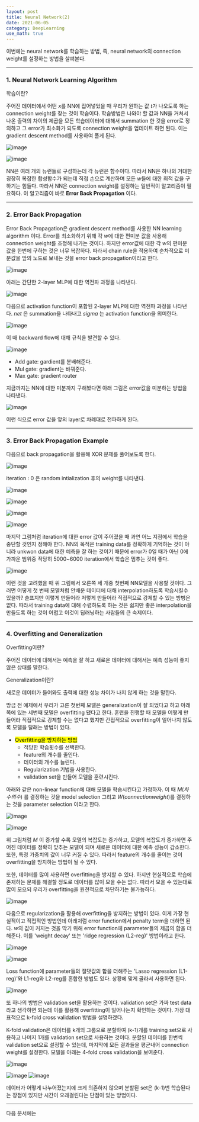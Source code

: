 ```yaml
---
layout: post
title: Neural Network(2)
date: 2021-06-05
category: DeepLearning
use_math: true
---
```


이번에는 neural network를 학습하는 방법, 즉, neural network의 connection weight를 설정하는 방법을 살펴본다. 

---

### 1. Neural Network Learning Algorithm

학습이란? 

주어진 데이터에서 어떤 $x$를 NN에 집어넣었을 때 우리가 원하는 값 $t$가 나오도록 하는 connection weight를 찾는 것이 학습이다. 학습방법은 나와야 할 값과 NN을 거쳐서 나온 출력의 차이의 제곱을 모든 학습데이터에 대해서 summation 한 것을 error로 정의하고 그 error가 최소화가 되도록 connection weight을 업데이트 하면 된다. 이는 gradient descent method를 사용하여 풀게 된다.

![image](https://user-images.githubusercontent.com/61526722/120887237-a3914780-c62c-11eb-8e4e-5b9e805ad445.png)

![image](https://user-images.githubusercontent.com/61526722/120887250-adb34600-c62c-11eb-9331-27344f853cbb.png)

NN은 여러 개의 뉴런들로 구성하는데 각 뉴런은 함수이다. 따라서 NN은 하나의 거대한 굉장히 복잡한 합성함수가 되는데 직접 손으로 계산하며 모든 $w$들에 대한 최적 값을 구하기는 힘들다. 따라서 NN은 connection weight를 설정하는 일반적이 알고리즘이 필요하다. 이 알고리즘이 바로 **Error Back Propagation** 이다. 

---

### 2. Error Back Propagation

Error Back Propagation은 gradient descent method를 사용한 NN learning algorithm 이다. Error를 최소화하기 위해 각 $w$에 대한 편미분 값을 사용해 connection weight를 조정해 나가는 것이다. 하지만 error값에 대한 각 $w$의 편미분 값을 한번에 구하는 것은 너무 복잡하다. 따라서 chain rule을 적용하여 순차적으로 미분값을 앞의 노드로 보내는 것을 error back propagation이라고 한다.

![image](https://user-images.githubusercontent.com/61526722/120887843-1b14a600-c630-11eb-94c8-1079e29018dc.png)

아래는 간단한 2-layer MLP에 대한 역전파 과정을 나타낸다.

![image](https://user-images.githubusercontent.com/61526722/120888077-611e3980-c631-11eb-87dd-747434770945.png)

다음으로 activation function이 포함된 2-layer MLP에 대한 역전파 과정을 나타낸다. _net_ 은 summation을 나타내고 $sigma$ 는 activation function을 의미한다.

![image](https://user-images.githubusercontent.com/61526722/120887972-e1906a80-c630-11eb-89ec-2b42cb5c23c5.png)

이 때 backward flow에 대해 규칙을 발견할 수 있다.

![image](https://user-images.githubusercontent.com/61526722/120888030-1997ad80-c631-11eb-9ae6-cd6ea0e7f585.png)

- Add gate: gardient를 분배해준다.
- Mul gate: gradient는 바꿔준다.
- Max gate: gradient router

지금까지는 NN에 대한 미분까지 구해봤다면 아래 그림은 error값을 미분하는 방법을 나타낸다.  

![image](https://user-images.githubusercontent.com/61526722/120888131-ae9aa680-c631-11eb-9466-05bfb87a53b4.png)

이런 식으로 error 값을 앞의 layer로 차례대로 전파하게 된다.

---

### 3. Error Back Propagation Example

다음으로 back propagation을 활용해 XOR 문제를 풀어보도록 한다.

![image](https://user-images.githubusercontent.com/61526722/120890454-b6f8de80-c63d-11eb-930c-27f03b316bb3.png)

iteration : 0 은 random intialization 후의 weight를 나타낸다.

![image](https://user-images.githubusercontent.com/61526722/120890497-02ab8800-c63e-11eb-9f28-011e1d65937e.png)

![image](https://user-images.githubusercontent.com/61526722/120890541-57e79980-c63e-11eb-80e3-eafaff78e454.png)

![image](https://user-images.githubusercontent.com/61526722/120890593-ca587980-c63e-11eb-8c5b-7acd5141cf86.png)

![image](https://user-images.githubusercontent.com/61526722/120890633-10add880-c63f-11eb-8ba6-4e884a207ab1.png)

마지막 그림처럼 iteration에 대한 error 값이 주어졌을 때 과연 어느 지점에서 학습을 중단할 것인지 정해야 한다. NN의 목적은 training data를 정확하게 기억하는 것이 아니라 unkwon data에 대한 예측을 잘 하는 것이기 때문에 error가 0일 때가 아닌 0에 가까운 범위중 적당히 5000~6000 iteration에서 학습은 멈추는 것이 좋다. 

![image](https://user-images.githubusercontent.com/61526722/120890893-92eacc80-c640-11eb-98da-e4c36fe88548.png)

이런 것을 고려했을 때 위 그림에서 오른쪽 세 개중 첫번째 NN모델을 사용할 것이다. 그러면 어떻게 첫 번째 모델처럼 안배운 데이터에 대해 interpolation하도록 학습시킬수 있을까? 슬프지만 이렇게 만들어라 저렇게 만들어라 직접적으로 강제할 수 있는 방벙은 없다. 따라서 training data에 대해 수렴하도록 하는 것은 쉽지만 좋은 interpolation을 만들도록 하는 것이 어렵고 이것이 딥러닝하는 사람들의 큰 숙제이다.

---

### 4. Overfitting and Generalization

Overfitting이란?

주어진 데이터에 대해서는 예측을 잘 하고 새로운 데이터에 대해서는 예측 성능이 좋지 않은 상태를 말한다.

Generalization이란?

새로운 데이터가 들어와도 출력에 대한 성능 차이가 나지 않게 하는 것을 말한다. 

방금 전 예제에서 우리가 고른 첫번째 모델은 generalization이 잘 되었다고 하고 아래쪽에 있는 세번째 모델은 overfitting 됐다고 한다. 훈련을 진행할 때 모델을 어떻게 만들어라 직접적으로 강제할 수는 없다고 했지만 간접적으로 overfitting이 일어나지 않도록 모델을 달래는 방법이 있다.

+ <mark>Overfitting을 방지하는 방법</mark>
  - 적당한 학습횟수를 선택한다. 
  - feature의 개수를 줄인다.
  - 데이터의 개수를 늘린다.
  - Regularization 기법을 사용한다.
  - validation set을 만들어 모델을 훈련시킨다.

아래와 같은 non-linear function에 대해 모델을 학습시킨다고 가정하자. 이 때 $M(차수의 수)$ 를 결정하는 것을 model selection 그리고 $W(connection weight)$를 결정하는 것을 parameter selection 이라고 한다.

![image](https://user-images.githubusercontent.com/61526722/120891412-7dc36d00-c643-11eb-8f8e-10179013d61a.png)

![image](https://user-images.githubusercontent.com/61526722/120891604-72247600-c644-11eb-8fbd-35760cd46ed4.png)

위 그림처럼 $M$ 이 증가할 수록 모델의 복잡도는 증가하고, 모델의 복잡도가 증가하면 주어진 데이터를 정확히 맞추는 모델이 되며 새로운 데이터에 대한 예측 성능이 감소한다. 또한, 특정 가중치의 값이 너무 커질 수 있다. 따라서 feature의 개수를 줄이는 것이 overfitting을 방지하는 방법이 될 수 있다.


또한, 데이터를 많이 사용하면 overfitting을 방지할 수 있다. 하지만 현실적으로 학습에 존재하는 문제를 해결할 정도로 데이터를 많이 모을 수는 없다. 따라서 모을 수 있는대로 많이 모으되 우리가 overfitting을 원천적으로 차단하기는 불가능하다.

![image](https://user-images.githubusercontent.com/61526722/120891628-92543500-c644-11eb-86bc-b587c5fdf725.png)

다음으로 regularization을 활용해 overfitting을 방지하는 방법이 있다. 이게 가장 현실적이고 직접적인 방법인데 아래처럼 error function에서 penalty term을 더하면 된다. $w$의 값이 커지는 것을 막기 위해 error function에 parameter들의 제곱의 합을 더해준다. 이를 'weight decay' 또는 'ridge regression (L2-reg)' 방법이라고 한다.

![image](https://user-images.githubusercontent.com/61526722/120891870-ddbb1300-c645-11eb-9eb6-e559ad4a2223.png)

![image](https://user-images.githubusercontent.com/61526722/120892029-0394e780-c647-11eb-8295-a27864258cf9.png)

 Loss function에 parameter들의 절댓값의 합을 더해주는 'Lasso regression (L1-reg)'와 L1-reg와 L2-reg를 혼합한 방법도 있다. 상황에 맞게 골라서 사용하면 된다.
 
![image](https://user-images.githubusercontent.com/61526722/120892147-a8172980-c647-11eb-8530-091124e1cd04.png)


또 하나의 방법은 validation set을 활용하는 것이다. validation set은 가짜 test data라고 생각하면 되는데 이를 활용해 overfitting이 일어나는지 확인하는 것이다. 가장 대표적으로 k-fold cross validation 방법을 설명하겠다.


K-fold validation은 데이터를 k개의 그룹으로 분할하여 (k-1)개를 training set으로 사용하고 나머지 1개를 validation set으로 사용하는 것이다. 분할된 데이터를 한번씩 validation set으로 설정할 수 있는데, 마지막에 모든 결과들을 평균내어 connection weight를 설정한다. 모델을 아래는 4-fold cross validation을 보여준다. 

![image](https://user-images.githubusercontent.com/61526722/120892197-0e9c4780-c648-11eb-8782-03937dfb6191.png)

![image](https://user-images.githubusercontent.com/61526722/120892261-5c18b480-c648-11eb-8977-2f2cfe8a9b1e.png)
![image](https://user-images.githubusercontent.com/61526722/120892276-76eb2900-c648-11eb-80ec-357db5837f3d.png)

데이터가 어떻게 나누어졌는지에 크게 의존하지 않으며 분할된 set은 (k-1)번 학습된다는 장점이 있지만 시간이 오래걸린다는 단점이 있는 방법이다.

---

다음 문서에는 


